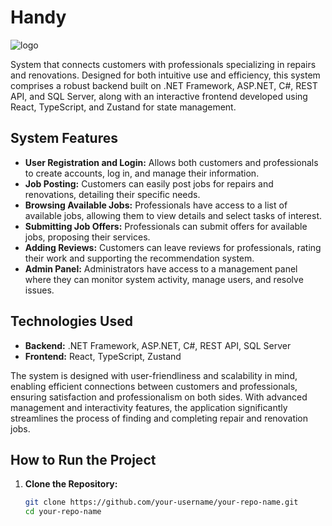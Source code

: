 # Handy

![logo](https://github.com/ukaszp/Handy/assets/103902196/f0409951-3147-4f75-8bdc-12c7d4005f2c)

System that connects customers with professionals specializing in repairs and renovations. Designed for both intuitive use and efficiency, this system comprises a robust backend built on .NET Framework, ASP.NET, C#, REST API, and SQL Server, along with an interactive frontend developed using React, TypeScript, and Zustand for state management.

## System Features

- **User Registration and Login:** Allows both customers and professionals to create accounts, log in, and manage their information.
- **Job Posting:** Customers can easily post jobs for repairs and renovations, detailing their specific needs.
- **Browsing Available Jobs:** Professionals have access to a list of available jobs, allowing them to view details and select tasks of interest.
- **Submitting Job Offers:** Professionals can submit offers for available jobs, proposing their services.
- **Adding Reviews:** Customers can leave reviews for professionals, rating their work and supporting the recommendation system.
- **Admin Panel:** Administrators have access to a management panel where they can monitor system activity, manage users, and resolve issues.

## Technologies Used

- **Backend:** .NET Framework, ASP.NET, C#, REST API, SQL Server
- **Frontend:** React, TypeScript, Zustand

The system is designed with user-friendliness and scalability in mind, enabling efficient connections between customers and professionals, ensuring satisfaction and professionalism on both sides. With advanced management and interactivity features, the application significantly streamlines the process of finding and completing repair and renovation jobs.

## How to Run the Project

1. **Clone the Repository:**
   ```sh
   git clone https://github.com/your-username/your-repo-name.git
   cd your-repo-name
